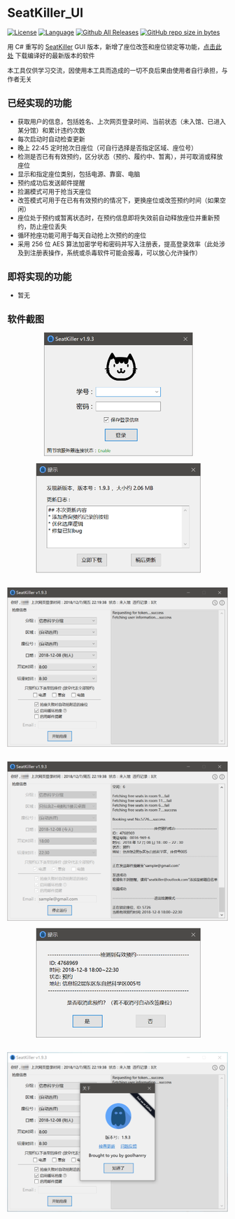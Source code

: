 # SeatKiller_UI

[![License](https://img.shields.io/badge/license-MPL--2.0-red.svg)](LICENSE)
[![Language](https://img.shields.io/badge/language-C%23-blue.svg)](https://docs.microsoft.com/en-us/dotnet/csharp/)
[![Github All Releases](https://img.shields.io/github/downloads/c1aris/Seatkiller_UI/total.svg)](https://github.com/c1aris/SeatKiller_UI/releases)
[![GitHub repo size in bytes](https://img.shields.io/github/repo-size/c1aris/SeatKiller_UI.svg?colorB=ff7e00#)](https://github.com/c1aris/SeatKiller_UI)

用 C# 重写的 [SeatKiller](https://github.com/c1aris/SeatKiller) GUI 版本，新增了座位改签和座位锁定等功能，[点击此处](https://github.com/c1aris/SeatKiller_UI/releases) 下载编译好的最新版本的软件

本工具仅供学习交流，因使用本工具而造成的一切不良后果由使用者自行承担，与作者无关

## 已经实现的功能

* 获取用户的信息，包括姓名、上次网页登录时间、当前状态（未入馆、已进入某分馆）和累计违约次数
* 每次启动时自动检查更新
* 晚上 22:45 定时抢次日座位（可自行选择是否指定区域、座位号）
* 检测是否已有有效预约，区分状态（预约、履约中、暂离），并可取消或释放座位
* 显示和指定座位类别，包括电源、靠窗、电脑
* 预约成功后发送邮件提醒
* 捡漏模式可用于抢当天座位
* 改签模式可用于在已有有效预约的情况下，更换座位或改签预约时间（如果空闲）
* 座位处于预约或暂离状态时，在预约信息即将失效前自动释放座位并重新预约，防止座位丢失
* 循环抢座功能可用于每天自动抢上次预约的座位
* 采用 256 位 AES 算法加密学号和密码并写入注册表，提高登录效率（此处涉及到注册表操作，系统或杀毒软件可能会报毒，可以放心允许操作）

## 即将实现的功能

* 暂无

## 软件截图

<p align="center">
  <img width="340" src="assets/screenshot1.png" alt="screenshot1">
</p>
<p align="center">
  <img width="376" src="assets/screenshot2.png" alt="screenshot2">
</p>
<p align="center">
  <img width="598" src="assets/screenshot3.png" alt="screenshot3">
</p>
<p align="center">
  <img width="598" src="assets/screenshot4.png" alt="screenshot4">
</p>
<p align="center">
  <img width="376" src="assets/screenshot5.png" alt="screenshot5">
</p>
<p align="center">
  <img width="598" src="assets/screenshot6.png" alt="screenshot6">
</p>
